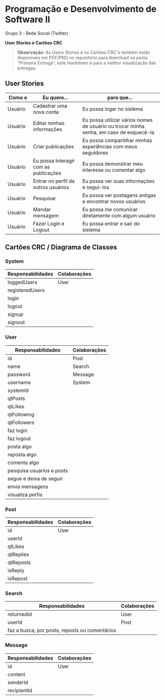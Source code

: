 ﻿# Programação e Desenvolvimento de Software II
Grupo 3 - Rede Social (Twitter)

**User Stories e Cartões CRC**
> **Observação:** As Users Stories e os Cartões CRC's também estão disponíveis em PDF/PNG no repositório para download na pasta "Primeira Entrega", este markdown é para a melhor visualização das entregas.

## User Stories

|Como o |Eu quero...|para que...|
|-----|------------|------------|
|Usuário  |Cadastrar uma nova conta|Eu possa logar no sistema|
|Usuário|Editar minhas informações|Eu possa utilizar vários nomes de usuário ou trocar minha senha, em caso de esquecê-la|
|Usuário|Criar publicações|Eu possa compartilhar minhas experiências com meus seguidores|
|Usuário|Eu possa Interagir com as publicações|Eu possa demonstrar meu interesse ou comentar algo|
|Usuário|Entrar no perfil de outros usuários|Eu possa ver suas informações e seguí-los|
|Usuário|Pesquisar|Eu possa ver postagens antigas e encontrar novos usuários|
|Usuário|Mandar mensagem|Eu possa me comunicar diretamente com algum usuário|
|Usuário|Fazer Login e Logout|Eu possa entrar e sair do sistema|


## Cartões CRC / Diagrama de Classes

### System
| Responsabilidades | Colaborações
|-------------------|-------------|
| loggedUsers       | User
| registeredUsers   | 
| login             | 
| logout            | 
| signup            | 
| signout           | 

### User
| Responsabilidades | Colaborações
| ----------------- | ------------|
| id                | Post
| name              | Search
| password          | Message
| username          | System
| systemId          | 
| qtPosts           | 
| qtLikes           | 
| qtFollowing       | 
| qtFollowers       | 
| faz login         | 
| faz logout        | 
| posta algo        | 
| reposta algo      | 
| comenta algo      | 
| pesquisa usuarios e posts |
|segue e deixa de seguir |
| envia mensagens    | 
| visualiza perfis  | 

### Post
| Responsabilidades | Colaborações
| ----------------- | ------------ |
| id                | User
| userId            | 
| qtLikes           | 
| qtReplies         | 
| qtReposts         | 
| isReply           | 
| isRepost          | 

### Search
| Responsabilidades | Colaborações
| ----------------- | ------------ |
| returnedId        | User
| userId            | Post
| faz a busca, por posts, reposts ou comentàrios |

### Message
| Responsabilidades | Colaborações
| ----------------- | ------------ |
| id                | User
| content           | 
| senderId          | 
| recipientId       | 
